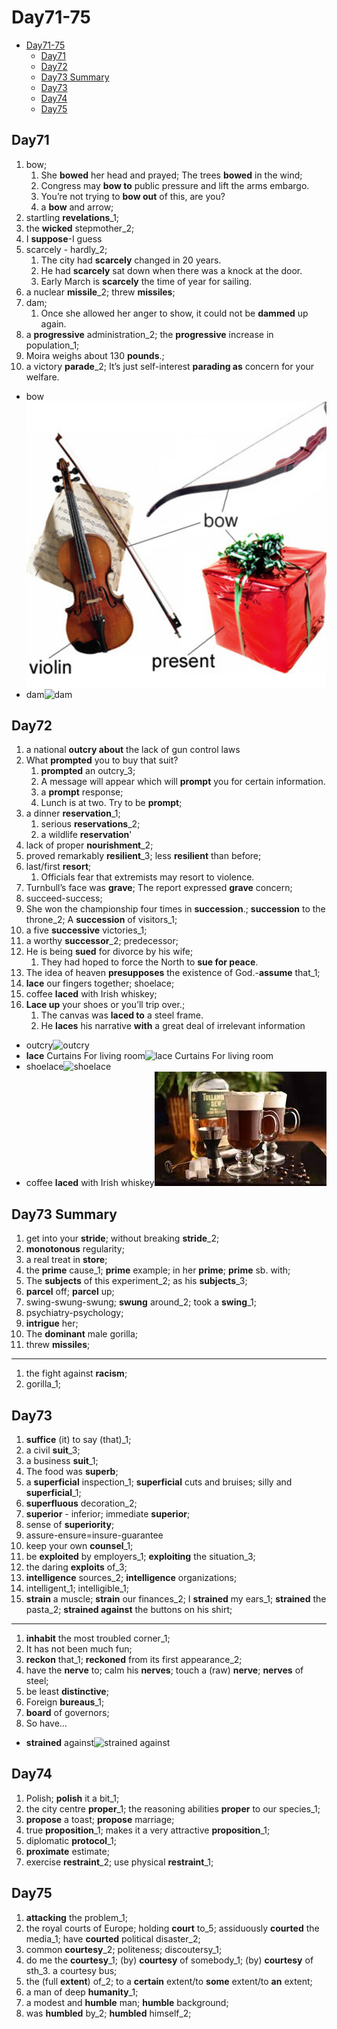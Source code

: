 # Day71-75

- [Day71-75](#day71-75)
  - [Day71](#day71)
  - [Day72](#day72)
  - [Day73 Summary](#day73-summary)
  - [Day73](#day73)
  - [Day74](#day74)
  - [Day75](#day75)

## Day71

1. bow;
   1. She **bowed** her head and prayed; The trees **bowed** in the wind;
   2. Congress may **bow to** public pressure and lift the arms embargo.
   3. You’re not trying to **bow out** of this, are you?
   4. a **bow** and arrow;
2. startling **revelations**_1;
3. the **wicked** stepmother_2;
4. I **suppose**-I guess
5. scarcely - hardly_2;
   1. The city had **scarcely** changed in 20 years.
   2. He had **scarcely** sat down when there was a knock at the door.
   3. Early March is **scarcely** the time of year for sailing.
6. a nuclear **missile**_2; threw **missiles**;
7. dam;
   1. Once she allowed her anger to show, it could not be **dammed** up again.
8. a **progressive** administration_2; the **progressive** increase in population_1;
9. Moira weighs about 130 **pounds**.;
10. a victory **parade**_2; It’s just self-interest **parading as** concern for your welfare.

- bow![20220810193943](https://raw.githubusercontent.com/Logible/Image/main/note_image/20220810193943.png)
- dam![dam](https://www.water-technology.net/wp-content/uploads/sites/28/2017/12/3l-Akosombo.jpg)

## Day72

1. a national **outcry about** the lack of gun control laws
2. What **prompted** you to buy that suit?
    1. **prompted** an outcry_3;
    2. A message will appear which will **prompt** you for certain information.
    3. a **prompt** response;
    4. Lunch is at two. Try to be **prompt**;
3. a dinner **reservation**_1;
   1. serious **reservations**_2;
   2. a wildlife **reservation**'
4. lack of proper **nourishment**_2;
5. proved remarkably **resilient**_3; less **resilient** than before;
6. last/first **resort**;
   1. Officials fear that extremists may resort to violence.
7. Turnbull’s face was **grave**; The report expressed **grave** concern;
8. succeed-success;
9. She won the championship four times in **succession**.; **succession** to the throne_2; A **succession** of visitors_1;
10. a five **successive** victories_1;
11. a worthy **successor**_2; predecessor;
12. He is being **sued** for divorce by his wife;
    1. They had hoped to force the North to **sue for peace**.
13. The idea of heaven **presupposes** the existence of God.-**assume** that_1;
14. **lace** our fingers together; shoelace;
15. coffee **laced** with Irish whiskey;
16. **Lace up** your shoes or you’ll trip over.;
    1. The canvas was **laced to** a steel frame.
    2. He **laces** his narrative **with** a great deal of irrelevant information

- outcry![outcry](https://i.ytimg.com/vi/yLPmB1BFF3k/maxresdefault.jpg)
- **lace** Curtains For living room![lace Curtains For living room](https://i.pinimg.com/originals/38/f3/07/38f30718b1c13387698e5f6ee9cc4c3e.jpg)
- shoelace![shoelace](https://www.bubhub.com.au/wp-content/uploads/teach-child-tie-shoelace.jpg)
- coffee **laced** with Irish whiskey![coffee **laced** with Irish whiskey](https://raw.githubusercontent.com/Logible/Image/main/note_image/20220913204454.png)

## Day73 Summary

1. get into your **stride**; without breaking **stride**_2;
2. **monotonous** regularity;
3. a real treat in **store**;
4. the **prime** cause_1; **prime** example; in her **prime**; **prime** sb. with;
5. The **subjects** of this experiment_2; as his **subjects**_3;
6. **parcel** off; **parcel** up;
7. swing-swung-swung; **swung** around_2; took a **swing**_1;
8. psychiatry-psychology;
9. **intrigue** her;
10. The **dominant** male gorilla;
11. threw **missiles**;

---

1. the fight against **racism**;
2. gorilla_1;

## Day73

1. **suffice** (it) to say (that)_1;
2. a civil **suit**_3;
3. a business **suit**_1;
4. The food was **superb**;
5. a **superficial** inspection_1; **superficial** cuts and bruises; silly and **superficial**_1;
6. **superfluous** decoration_2;
7. **superior** - inferior;  immediate **superior**;
8. sense of **superiority**;
9. assure-ensure=insure-guarantee
10. keep your own **counsel**_1;
11. be **exploited** by employers_1; **exploiting** the situation_3;
12. the daring **exploits** of_3;
13. **intelligence** sources_2; **intelligence** organizations;
14. intelligent_1; intelligible_1;
15. **strain** a muscle; **strain** our finances_2; I **strained** my ears_1; **strained** the pasta_2; **strained against** the buttons on his shirt;

---

1. **inhabit** the most troubled corner_1;
2. It has not been much fun;
3. **reckon** that_1; **reckoned** from its first appearance_2;
4. have the **nerve** to; calm his **nerves**; touch a (raw) **nerve**; **nerves** of steel;
5. be least **distinctive**;
6. Foreign **bureaus**_1;
7. **board** of governors;
8. So have...

- **strained** against![**strained** against](https://media.gettyimages.com/photos/man-wearing-shirt-straining-against-pot-belly-mid-section-picture-id200128381-001)

## Day74

1. Polish; **polish** it a bit_1;
2. the city centre **proper**_1;  the reasoning abilities **proper** to our species_1;
3. **propose** a toast; **propose** marriage;
4. true **proposition**_1; makes it a very attractive **proposition**_1;
5. diplomatic **protocol**_1;
6. **proximate** estimate;
7. exercise **restraint**_2; use physical **restraint**_1;

## Day75

1. **attacking** the problem_1;
2. the royal courts of Europe; holding **court** to_5; assiduously **courted** the media_1; have **courted** political disaster_2;
3. common **courtesy**_2; politeness; discoutersy_1;
4. do me the **courtesy**_1;  (by) **courtesy** of somebody_1; (by) **courtesy** of sth_3. a courtesy bus;
5. the (full **extent**) of_2; to a **certain** extent/to **some** extent/to **an** extent;
6. a man of deep **humanity**_1;
7. a modest and **humble** man; **humble** background;
8. was **humbled** by_2; **humbled** himself_2;

